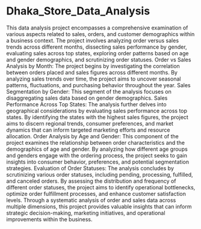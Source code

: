 # Dhaka_Store_Data_Analysis
This data analysis project encompasses a comprehensive examination of various aspects related to sales, orders, and customer demographics within a business context. The project involves analyzing order versus sales trends across different months, dissecting sales performance by gender, evaluating sales across top states, exploring order patterns based on age and gender demographics, and scrutinizing order statuses.
Order vs Sales Analysis by Month:
The project begins by investigating the correlation between orders placed and sales figures across different months. By analyzing sales trends over time, the project aims to uncover seasonal patterns, fluctuations, and purchasing behavior throughout the year.
Sales Segmentation by Gender:
This segment of the analysis focuses on disaggregating sales data based on gender demographics.
Sales Performance Across Top States:
The analysis further delves into geographical considerations by evaluating sales performance across top states. By identifying the states with the highest sales figures, the project aims to discern regional trends, consumer preferences, and market dynamics that can inform targeted marketing efforts and resource allocation.
Order Analysis by Age and Gender:
This component of the project examines the relationship between order characteristics and the demographics of age and gender. By analyzing how different age groups and genders engage with the ordering process, the project seeks to gain insights into consumer behavior, preferences, and potential segmentation strategies.
Evaluation of Order Statuses:
The analysis concludes by scrutinizing various order statuses, including pending, processing, fulfilled, and canceled orders. By assessing the distribution and frequency of different order statuses, the project aims to identify operational bottlenecks, optimize order fulfillment processes, and enhance customer satisfaction levels.
Through a systematic analysis of order and sales data across multiple dimensions, this project provides valuable insights that can inform strategic decision-making, marketing initiatives, and operational improvements within the business.
